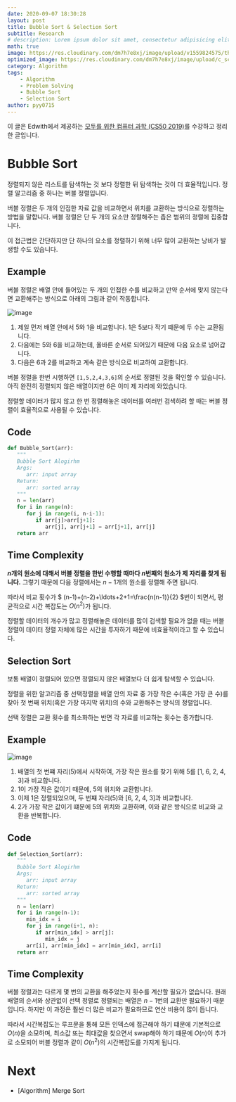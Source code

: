 ```yaml
---
date: 2020-09-07 18:30:28
layout: post
title: Bubble Sort & Selection Sort
subtitle: Research
# description: Lorem ipsum dolor sit amet, consectetur adipisicing elit, sed do eiusmod tempor incididunt ut labore et dolore magna aliqua.
math: true
image: https://res.cloudinary.com/dm7h7e8xj/image/upload/v1559824575/theme14_gi2ypv.jpg
optimized_image: https://res.cloudinary.com/dm7h7e8xj/image/upload/c_scale,w_380/v1559824575/theme14_gi2ypv.jpg
category: Algorithm
tags:
    - Algorithm
    - Problem Solving
    - Bubble Sort
    - Selection Sort
author: pyy0715
---
```


이 글은 Edwith에서 제공하는 [모두를 위한 컴퓨터 과학 (CS50 2019)](https://www.edwith.org/boostcourse-cs-050/joinLectures/41307)를 수강하고 정리한 글입니다.


# Bubble Sort

정렬되지 않은 리스트를 탐색하는 것 보다 정렬한 뒤 탐색하는 것이 더 효율적입니다. 정렬 알고리즘 중 하나는 버블 정렬입니다.

버블 정렬은 두 개의 인접한 자료 값을 비교하면서 위치를 교환하는 방식으로 정렬하는 방법을 말합니다. 버블 정렬은 단 두 개의 요소만 정렬해주는 좁은 범위의 정렬에 집중합니다.

이 접근법은 간단하지만 단 하나의 요소를 정렬하기 위해 너무 많이 교환하는 낭비가 발생할 수도 있습니다.

## Example

버블 정렬은 배열 안에 들어있는 두 개의 인접한 수를 비교하고 만약 순서에 맞지 않는다면 교환해주는 방식으로 아래의 그림과 같이 작동합니다.

![image](https://user-images.githubusercontent.com/47301926/93830857-5b074900-fcac-11ea-829c-7b3bb8465e56.png)

1. 제일 먼저 배열 안에서 5와 1을 비교합니다. 1은 5보다 작기 떄문에 두 수는 교환됩니다.
2. 다음에는 5와 6을 비교하는데, 올바른 순서로 되어있기 때문에 다음 요소로 넘어갑니다.
3. 다음은 6과 2를 비교하고 계속 같은 방식으로 비교하여 교환합니다.

버블 정렬을 한번 시행하면 `[1,5,2,4,3,6]`의 순서로 정렬된 것을 확인할 수 있습니다. 아직 완전히 정렬되지 않은 배열이지만 6은 이미 제 자리에 와있습니다.

정렬할 데이터가 많지 않고 한 번 정렬해놓은 데이터를 여러번 검색하려 할 때는 버블 정렬이 효율적으로 사용될 수 있습니다. 

## Code

```python
def Bubble_Sort(arr):
   """
   Bubble Sort Alogirhm
   Args:
      arr: input array
   Return:
      arr: sorted array
   """
   n = len(arr)
   for i in range(n):
      for j in range(i, n-i-1):
         if arr[j]>arr[j+1]:
            arr[j], arr[j+1] = arr[j+1], arr[j]
   return arr
``` 

## Time Complexity

**$n$개의 원소에 대해서 버블 정렬을 한번 수행할 때마다 $n$번쨰의 원소가 제 자리를 찾게 됩니다.** 그렇기 때문에 다음 정렬에서는 $n-1$개의 원소를 정렬해 주면 됩니다. 

따라서 비교 횟수가 $
(n-1)+(n-2)+\ldots+2+1=\frac{n(n-1)}{2}
$번이 되면서, 평균적으로 시간 복잡도는 $O(n^2)$가 됩니다.

정렬할 데이터의 개수가 많고 정렬해놓은 데이터를 많이 검색할 필요가 없을 때는 버블 정렬이 데이터 정렬 자체에 많은 시간을 투자하기 때문에 비효율적이라고 할 수 있습니다.

## Selection Sort

보통 배열이 정렬되어 있으면 정렬되지 않은 배열보다 더 쉽게 탐색할 수 있습니다.

정렬을 위한 알고리즘 중 선택정렬을 배열 안의 자료 중 가장 작은 수(혹은 가장 큰 수)를 찾아 첫 번째 위치(혹은 가장 마지막 위치)의 수와 교환해주는 방식의 정렬입니다.

선택 정렬은 교환 횟수를 최소화하는 반면 각 자료를 비교하는 횟수는 증가합니다.

## Example

![image](https://user-images.githubusercontent.com/47301926/93833235-00bdb680-fcb3-11ea-9336-8b6ef2d0e78b.png)

1. 배열의 첫 번쨰 자리(5)에서 시작하여, 가장 작은 원소를 찾기 위해 5를 [1, 6, 2, 4, 3]과 비교합니다.
2. 1이 가장 작은 값이기 때문에, 5의 위치와 교환합니다.
3. 이제 1은 정렬되었으며, 두 번쨰 자리(5)와 [6, 2, 4, 3]과 비교합니다.
4. 2가 가장 작은 값이기 떄문에 5의 위치와 교환하며, 이와 같은 방식으로 비교와 교환을 반복합니다.

## Code

```python
def Selection_Sort(arr):
   """
   Bubble Sort Alogirhm
   Args:
      arr: input array
   Return:
      arr: sorted array
   """
   n = len(arr)
   for i in range(n-1):
      min_idx = i
      for j in range(i+1, n):
         if arr[min_idx] > arr[j]:
            min_idx = j
      arr[i], arr[min_idx] = arr[min_idx], arr[i]
   return arr
```

## Time Complexity

버블 정렬과는 다르게 몇 번의 교환을 해주었는지 횟수를 계산할 필요가 없습니다. 원래 배열의 순서와 상관없이 선택 정렬로 정렬되는 배열은 $n-1$번의 교환만 필요하기 때문입니다. 하지만 이 과정은 훨씬 더 많은 비교가 필요하므로 연산 비용이 많이 듭니다. 

따라서 시간복잡도는 루프문을 통해 모든 인덱스에 접근해야 하기 떄문에 기본적으로 $O(n)$을 소모하며, 최소값 또는 최대값을 찾으면서 swap해야 하기 떄문에 $O(n)$이 추가로 소모되어 버블 정렬과 같이 $O(n^2)$의 시간복잡도를 가지게 됩니다.

# Next

* [Algorithm] Merge Sort